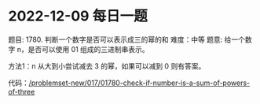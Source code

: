 # 2022-12-09 每日一题


题目: 1780. 判断一个数字是否可以表示成三的幂的和
难度：中等 
题意: 给一个数字 n，是否可以使用 01 组成的三进制串表示。   


方法1：n 从大到小尝试减去 3 的幂，如果可以减到 0 则有答案。  


代码：[/problemset-new/017/01780-check-if-number-is-a-sum-of-powers-of-three](/problemset-new/017/01780-check-if-number-is-a-sum-of-powers-of-three)
